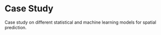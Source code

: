 # Case Study 
Case study on different statistical and machine learning models for spatial prediction. 
